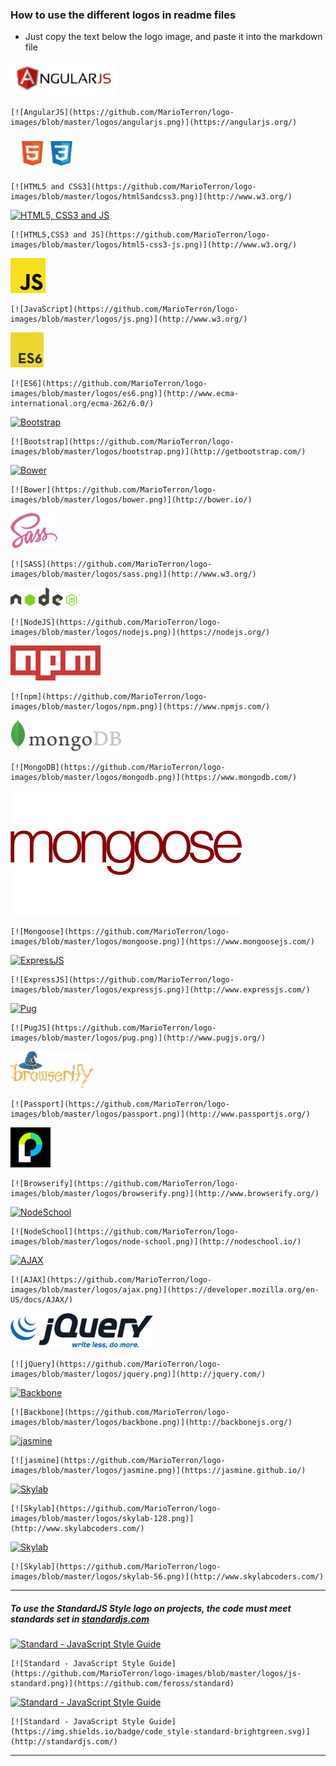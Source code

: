 ### How to use the different logos in readme files

- Just copy the text below the logo image, and paste it into the markdown file

[![AngularJS](https://github.com/MarioTerron/logo-images/blob/master/logos/angularjs.png)](https://angularjs.org/)

    [![AngularJS](https://github.com/MarioTerron/logo-images/blob/master/logos/angularjs.png)](https://angularjs.org/)

[![HTML5 and CSS3](https://github.com/MarioTerron/logo-images/blob/master/logos/html5andcss3.png)](https://www.w3.org/)

    [![HTML5 and CSS3](https://github.com/MarioTerron/logo-images/blob/master/logos/html5andcss3.png)](http://www.w3.org/)  

[![HTML5, CSS3 and JS](https://github.com/MarioTerron/logo-images/blob/master/logos/html5-css3-js.png)](https://www.w3.org/)

    [![HTML5,CSS3 and JS](https://github.com/MarioTerron/logo-images/blob/master/logos/html5-css3-js.png)](http://www.w3.org/)  

[![JavaScript](https://github.com/MarioTerron/logo-images/blob/master/logos/js.png)](https://www.w3.org/)

    [![JavaScript](https://github.com/MarioTerron/logo-images/blob/master/logos/js.png)](http://www.w3.org/)

[![ES6](https://github.com/MarioTerron/logo-images/blob/master/logos/es6.png)](http://www.ecma-international.org/ecma-262/6.0/)

    [![ES6](https://github.com/MarioTerron/logo-images/blob/master/logos/es6.png)](http://www.ecma-international.org/ecma-262/6.0/)
  

[![Bootstrap](https://github.com/MarioTerron/logo-images/blob/master/logos/bootstrap.png)](http://getbootstrap.com/)

    [![Bootstrap](https://github.com/MarioTerron/logo-images/blob/master/logos/bootstrap.png)](http://getbootstrap.com/)  

[![Bower](https://github.com/MarioTerron/logo-images/blob/master/logos/bower.png)](https://bower.io//)

    [![Bower](https://github.com/MarioTerron/logo-images/blob/master/logos/bower.png)](http://bower.io/)  
  
[![SASS](https://github.com/MarioTerron/logo-images/blob/master/logos/sass.png)](http://sass-lang.com/)

    [![SASS](https://github.com/MarioTerron/logo-images/blob/master/logos/sass.png)](http://www.w3.org/)  

[![NodeJS](https://github.com/MarioTerron/logo-images/blob/master/logos/nodejs.png)](https://nodejs.org/)

    [![NodeJS](https://github.com/MarioTerron/logo-images/blob/master/logos/nodejs.png)](https://nodejs.org/)

[![npm](https://github.com/MarioTerron/logo-images/blob/master/logos/npm.png)](https://www.npmjs.com//)

    [![npm](https://github.com/MarioTerron/logo-images/blob/master/logos/npm.png)](https://www.npmjs.com/)

[![MongoDB](https://github.com/MarioTerron/logo-images/blob/master/logos/mongodb.png)](https://www.mongodb.com/)

    [![MongoDB](https://github.com/MarioTerron/logo-images/blob/master/logos/mongodb.png)](https://www.mongodb.com/)

[![Mongoose](https://github.com/MarioTerron/logo-images/blob/master/logos/mongoose.png)](https://www.mongoosejs.com/)

    [![Mongoose](https://github.com/MarioTerron/logo-images/blob/master/logos/mongoose.png)](https://www.mongoosejs.com/)

[![ExpressJS](https://github.com/MarioTerron/logo-images/blob/master/logos/expressjs.png)](http://expressjs.com///)

    [![ExpressJS](https://github.com/MarioTerron/logo-images/blob/master/logos/expressjs.png)](http://www.expressjs.com/)  

[![Pug](https://github.com/MarioTerron/logo-images/blob/master/logos/pug.png)](http://www.pugjs.org/)

    [![PugJS](https://github.com/MarioTerron/logo-images/blob/master/logos/pug.png)](http://www.pugjs.org/)

[![Browserify](https://github.com/MarioTerron/logo-images/blob/master/logos/browserify.png)](http://www.browserify.org/)

    [![Passport](https://github.com/MarioTerron/logo-images/blob/master/logos/passport.png)](http://www.passportjs.org/)

[![Passport](https://github.com/MarioTerron/logo-images/blob/master/logos/passport.png)](http://www.passportjs.org/)

    [![Browserify](https://github.com/MarioTerron/logo-images/blob/master/logos/browserify.png)](http://www.browserify.org/)  
  

[![NodeSchool](https://github.com/MarioTerron/logo-images/blob/master/logos/node-school.png)](https://nodeschool.io/)

    [![NodeSchool](https://github.com/MarioTerron/logo-images/blob/master/logos/node-school.png)](http://nodeschool.io/)  

[![AJAX](https://github.com/MarioTerron/logo-images/blob/master/logos/ajax.png)](https://developer.mozilla.org/en-US/docs/AJAX/)

    [![AJAX](https://github.com/MarioTerron/logo-images/blob/master/logos/ajax.png)](https://developer.mozilla.org/en-US/docs/AJAX/)  

[![jQuery](https://github.com/MarioTerron/logo-images/blob/master/logos/jquery.png)](http://jquery.com/)

    [![jQuery](https://github.com/MarioTerron/logo-images/blob/master/logos/jquery.png)](http://jquery.com/)  
[![Backbone](https://github.com/MarioTerron/logo-images/blob/master/logos/backbone.png)](http://backbonejs.org/)

    [![Backbone](https://github.com/MarioTerron/logo-images/blob/master/logos/backbone.png)](http://backbonejs.org/)  
[![jasmine](https://github.com/MarioTerron/logo-images/blob/master/logos/jasmine.png)](https://jasmine.github.io/)

    [![jasmine](https://github.com/MarioTerron/logo-images/blob/master/logos/jasmine.png)](https://jasmine.github.io/)  

[![Skylab](https://github.com/MarioTerron/logo-images/blob/master/logos/skylab-128.png)](http://www.skylabcoders.com/)

    [![Skylab](https://github.com/MarioTerron/logo-images/blob/master/logos/skylab-128.png)](http://www.skylabcoders.com/)  

[![Skylab](https://github.com/MarioTerron/logo-images/blob/master/logos/skylab-56.png)](http://www.skylabcoders.com/)

    [![Skylab](https://github.com/MarioTerron/logo-images/blob/master/logos/skylab-56.png)](http://www.skylabcoders.com/)  

---  
  
##### To use the StandardJS Style logo on projects, the code must meet standards set in [standardjs.com](http://standardjs.com/)
[![Standard - JavaScript Style Guide](https://github.com/MarioTerron/logo-images/blob/master/logos/js-standard.png)](https://github.com/feross/standard)

    [![Standard - JavaScript Style Guide](https://github.com/MarioTerron/logo-images/blob/master/logos/js-standard.png)](https://github.com/feross/standard)

[![Standard - JavaScript Style Guide](https://img.shields.io/badge/code_style-standard-brightgreen.svg)](http://standardjs.com/)

    [![Standard - JavaScript Style Guide](https://img.shields.io/badge/code_style-standard-brightgreen.svg)](http://standardjs.com/)

---
